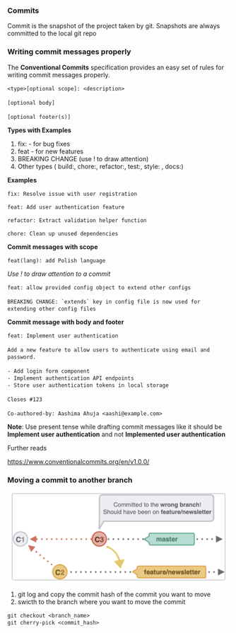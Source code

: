 ### Commits

Commit is the snapshot of the project taken by git. Snapshots are always committed to the local git repo

### Writing commit messages properly

The **Conventional Commits** specification provides an easy set of rules for writing commit messages properly.

```
<type>[optional scope]: <description>

[optional body]

[optional footer(s)]
```

**Types with Examples**

1. fix: - for bug fixes
2. feat - for new features
3. BREAKING CHANGE (use ! to draw attention)
4. Other types ( build:, chore:, refactor:, test:, style: , docs:)

**Examples**

```
fix: Resolve issue with user registration
```

```
feat: Add user authentication feature 
```

```
refactor: Extract validation helper function
```

```
chore: Clean up unused dependencies
```

**Commit messages with scope**

```
feat(lang): add Polish language
```

*Use ! to draw attention to a commit*

```
feat: allow provided config object to extend other configs

BREAKING CHANGE: `extends` key in config file is now used for extending other config files
```

**Commit message with body and footer**

```
feat: Implement user authentication

Add a new feature to allow users to authenticate using email and password.

- Add login form component
- Implement authentication API endpoints
- Store user authentication tokens in local storage

Closes #123

Co-authored-by: Aashima Ahuja <aashi@example.com>
```

**Note**:  Use present tense while drafting commit messages like it should be **Implement user authentication** and not **Implemented user authentication**


Further reads

https://www.conventionalcommits.org/en/v1.0.0/

### Moving a commit to another branch

![Alt text](image-3.png)

1. git log and copy the commit hash of the commit you want to move
2. swicth to the branch where you want to move the commit

```
git checkout <branch_name>
git cherry-pick <commit_hash>
```